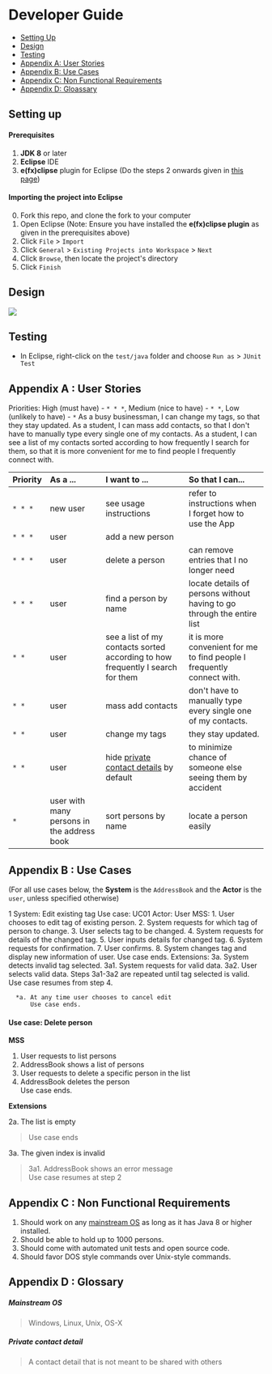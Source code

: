 # Developer Guide

* [Setting Up](#setting-up)
* [Design](#design)
* [Testing](#testing)
* [Appendix A: User Stories](#appendix-a--user-stories)
* [Appendix B: Use Cases](#appendix-b--use-cases)
* [Appendix C: Non Functional Requirements](#appendix-c--non-functional-requirements)
* [Appendix D: Gloassary](#appendix-d--glossary)

## Setting up

#### Prerequisites

1. **JDK 8** or later 
2. **Eclipse** IDE
3. **e(fx)clipse** plugin for Eclipse (Do the steps 2 onwards given in 
   [this page](http://www.eclipse.org/efxclipse/install.html#for-the-ambitious))


#### Importing the project into Eclipse

0. Fork this repo, and clone the fork to your computer
1. Open Eclipse (Note: Ensure you have installed the **e(fx)clipse plugin** as given in the prerequisites above)
2. Click `File` > `Import`
3. Click `General` > `Existing Projects into Workspace` > `Next`
4. Click `Browse`, then locate the project's directory
5. Click `Finish`

## Design
<img src="images/mainClassDiagram.png"/>

## Testing

* In Eclipse, right-click on the `test/java` folder and choose `Run as` > `JUnit Test`

## Appendix A : User Stories

Priorities: High (must have) - `* * *`, Medium (nice to have)  - `* *`,  Low (unlikely to have) - `*`
  As a busy businessman, I can change my tags, so that they stay updated. 
  As a student, I can mass add contacts, so that I don't have to manually type every single one of my contacts.
  As a student, I can see a list of my contacts sorted according to how frequently I search for them, so that it is more convenient for me to find people I frequently connect with.



Priority | As a ... | I want to ... | So that I can...
-------- | :-------- | :--------- | :-----------
`* * *` | new user | see usage instructions | refer to instructions when I forget how to use the App
`* * *` | user | add a new person | 
`* * *` | user | delete a person | can remove entries that I no longer need
`* * *` | user | find a person by name | locate details of persons without having to go through the entire list
`* *` | user | see a list of my contacts sorted according to how frequently I search for them | it is more convenient for me to find people I frequently connect with.
`* *` | user | mass add contacts | don't have to manually type every single one of my contacts.
`* *` | user | change my tags | they stay updated.
`* *` | user | hide [private contact details](#private-contact-detail) by default | to minimize chance of someone else seeing them by accident
`*` | user with many persons in the address book | sort persons by name | locate a person easily


## Appendix B : Use Cases

(For all use cases below, the **System** is the `AddressBook` and the **Actor** is the `user`, unless specified otherwise)

1 
  System: Edit existing tag
  Use case: UC01
  Actor: User
  MSS: 
      1. User chooses to edit tag of existing person.
      2. System requests for which tag of person to change.
      3. User selects tag to be changed.
      4. System requests for details of the changed tag.
      5. User inputs details for changed tag.
      6. System requests for confirmation.
      7. User confirms.
      8. System changes tag and display new information of user.
      		Use case ends.
  Extensions:
  	  3a. System detects invalid tag selected.
  	  	3a1. System requests for valid data.
  	  	3a2. User selects valid data.
  	  Steps 3a1-3a2 are repeated until tag selected is valid.
  	  Use case resumes from step 4.
  	  
  	  *a. At any time user chooses to cancel edit
  	  	  Use case ends.

#### Use case: Delete person

**MSS**

1. User requests to list persons
2. AddressBook shows a list of persons
3. User requests to delete a specific person in the list
4. AddressBook deletes the person <br>
Use case ends.



**Extensions**

2a. The list is empty

> Use case ends

3a. The given index is invalid

> 3a1. AddressBook shows an error message <br>
  Use case resumes at step 2

## Appendix C : Non Functional Requirements

1. Should work on any [mainstream OS](#mainstream-os) as long as it has Java 8 or higher installed.
2. Should be able to hold up to 1000 persons.
3. Should come with automated unit tests and open source code.
4. Should favor DOS style commands over Unix-style commands.

## Appendix D : Glossary

##### Mainstream OS

> Windows, Linux, Unix, OS-X

##### Private contact detail

> A contact detail that is not meant to be shared with others

